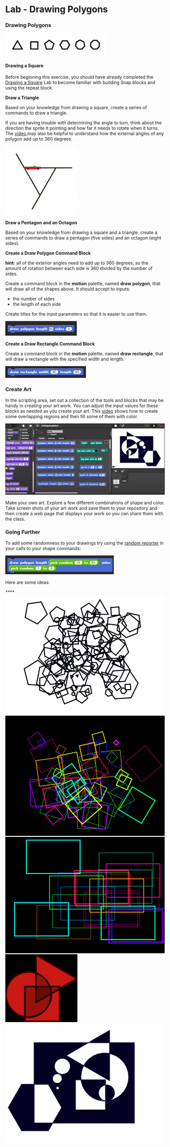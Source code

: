 # Lab - Drawing Polygons

### Drawing Polygons <a id="drawing-polygons"></a>

![regular polygons](https://github.com/hoc-labs/images/blob/main/polygon-row.png?raw=true)

#### Drawing a Square

Before beginning this exercise, you should have already completed the [Drawing a Square](../draw-your-own-square.md) Lab to become familiar with building Snap blocks and using the repeat block.

**Draw a Triangle**

Based on your knowledge from drawing a square, create a series of commands to draw a triangle.

If you are having trouble with determining the angle to turn, think about the direction the sprite it pointing and how far it needs to rotate when it turns. The [video ](https://www.youtube.com/watch?v=qLU3PtaG3ww)may also be helpful to understand how the external angles of any polygon add up to 360 degrees.

![regular polygons](https://github.com/hoc-labs/images/blob/main/racecar.gif?raw=true)

**Draw a Pentagon and an Octagon**

Based on your knowledge from drawing a square and a triangle, create a series of commands to draw a pentagon \(five sides\) and an octagon \(eight sides\).

**Create a Draw Polygon Command Block**

**hint:** all of the exterior angles need to add up to 360 degrees, so the amount of rotation between each side is 360 divided by the number of sides.

Create a command block in the **motion** palette, named **draw polygon**, that will draw all of the shapes above. It should accept to inputs:

* the number of sides
* the length of each side

Create titles for the input parameters so that it is easier to use them.

![regular polygons](https://github.com/hoc-labs/images/blob/main/draw-polygon.png?raw=true)

**Create a Draw Rectangle Command Block**

Create a command block in the **motion** palette, named **draw rectangle**, that will draw a rectangle with the specified width and length.

![regular polygons](https://github.com/hoc-labs/images/blob/main/draw-rect.png?raw=true)

### **Create Art**

In the scripting area, set out a collection of the tools and blocks that may be handy in creating your art work. You can adjust the input values for these blocks as needed as you create your art. This [video](https://www.youtube.com/embed/pthWazhu474?rel=0) shows how to create some overlapping regions and then fill some of them with color.

![](https://github.com/hoc-labs/images/blob/main/poly-video.png?raw=true)

Make your own art. Explore a few different combinations of shape and color. Take screen shots of your art work and save them to your repository and then create a web page that displays your work so you can share them with the class.

### Going Further

To add some randomness to your drawings try using the [random reporter](the-random-block.md) in your calls to your shape commands:

![random polygons](https://github.com/hoc-labs/images/blob/main/random-polys.png?raw=true)

Here are some ideas:

_\*\*\*\*_![](https://github.com/hoc-labs/images/blob/main/random-polys-2.png?raw=true) ![](https://github.com/hoc-labs/images/blob/main/random-polys-3.png?raw=true) ![](https://github.com/hoc-labs/images/blob/main/random-polys-4.png?raw=true) ![](https://github.com/hoc-labs/images/blob/main/just-reds.png?raw=true) ![](https://github.com/hoc-labs/images/blob/main/AbstractArtReflect.png?raw=true) 

